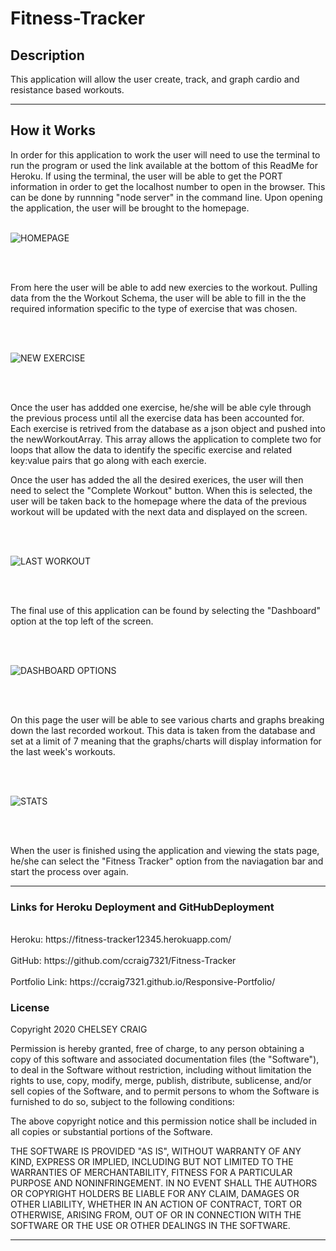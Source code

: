 # Fitness-Tracker

## Description

This application will allow the user create, track, and graph cardio and resistance based workouts.

___

## How it Works

In order for this application to work the user will need to use the terminal to run the program or used the link available at the bottom of this ReadMe for Heroku.  If using the terminal, the user will be able to get the PORT information in order to get the localhost number to open in the browser. This can be done by runnning "node server" in the command line. Upon opening the application, the user will be brought to the homepage.
<br><br>

![HOMEPAGE](public/images/homepage.png)

<br><br>

From here the user will be able to add new exercies to the workout. Pulling data from the the Workout Schema, the user will be able to fill in the the required information specific to the type of exercise that was chosen.

<br><br>

![NEW EXERCISE](public/images/newExercise.png)

<br><br>

Once the user has addded one exercise, he/she will be able cyle through the previous process until all the exercise data has been accounted for. Each exercise is retrived from the database as a json object and pushed into the newWorkoutArray. This array allows the application to complete two for loops that allow the data to identify the specific exercise and related key:value pairs that go along with each exercie.

Once the user has added the all the desired exerices, the user will then need to select the "Complete Workout" button. When this is selected, the user will be taken back to the homepage where the data of the previous workout will be updated with the next data and displayed on the screen.

<br><br>

![LAST WORKOUT](public/images/lastWorkout.png)

<br><br>

The final use of this application can be found by selecting the "Dashboard" option at the top left of the screen.

<br><br>

![DASHBOARD OPTIONS](public/images/dashboardOptions.png)

<br><br>

On this page the user will be able to see various charts and graphs breaking down the last recorded workout.  This data is taken from the database and set at a limit of 7 meaning that the graphs/charts will display information for the last week's workouts.

<br><br>

![STATS](public/images/stats.png)

<br><br>

When the user is finished using the application and viewing the stats page, he/she can select the "Fitness Tracker" option from the naviagation bar and start the process over again.
___

### Links for Heroku Deployment and GitHubDeployment
<br>
Heroku: https://fitness-tracker12345.herokuapp.com/
<br><br>
GitHub:  https://github.com/ccraig7321/Fitness-Tracker
<br><br>
Portfolio Link: https://ccraig7321.github.io/Responsive-Portfolio/


### License

Copyright 2020 CHELSEY CRAIG

Permission is hereby granted, free of charge, to any person obtaining a copy of this software and associated documentation files (the "Software"), to deal in the Software without restriction, including without limitation the rights to use, copy, modify, merge, publish, distribute, sublicense, and/or sell copies of the Software, and to permit persons to whom the Software is furnished to do so, subject to the following conditions:

The above copyright notice and this permission notice shall be included in all copies or substantial portions of the Software.

THE SOFTWARE IS PROVIDED "AS IS", WITHOUT WARRANTY OF ANY KIND, EXPRESS OR IMPLIED, INCLUDING BUT NOT LIMITED TO THE WARRANTIES OF MERCHANTABILITY, FITNESS FOR A PARTICULAR PURPOSE AND NONINFRINGEMENT. IN NO EVENT SHALL THE AUTHORS OR COPYRIGHT HOLDERS BE LIABLE FOR ANY CLAIM, DAMAGES OR OTHER LIABILITY, WHETHER IN AN ACTION OF CONTRACT, TORT OR OTHERWISE, ARISING FROM, OUT OF OR IN CONNECTION WITH THE SOFTWARE OR THE USE OR OTHER DEALINGS IN THE SOFTWARE.


___
